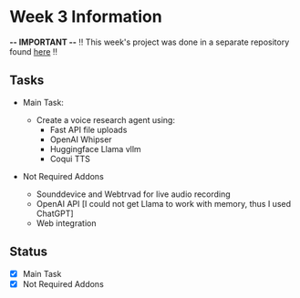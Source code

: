 # Week 3 Information

**-- IMPORTANT --**
‼️ This week's project was done in a separate repository found [here](https://github.com/Duncanyu/voice-research-agent) ‼️

## Tasks
- Main Task:
    - Create a voice research agent using:
        - Fast API file uploads
        - OpenAI Whipser
        - Huggingface Llama vllm
        - Coqui TTS

- Not Required Addons
    - Sounddevice and Webtrvad for live audio recording
    - OpenAI API [I could not get Llama to work with memory, thus I used ChatGPT]
    - Web integration

## Status
- [x] Main Task
- [x] Not Required Addons